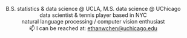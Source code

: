 <!-- bio -->
<p align="center">
  B.S. statistics & data science @ UCLA, M.S. data science @ UChicago<br>
  data scientist & tennis player based in NYC<br>
  natural language processing / computer vision enthusiast<br>
  📫 I can be reached at: <a href="mailto:ethanwchen@uchicago.edu">ethanwchen@uchicago.edu</a>
</p>


